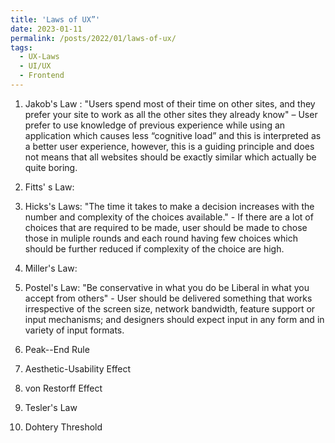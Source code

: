 ```yaml
---
title: 'Laws of UX”'
date: 2023-01-11
permalink: /posts/2022/01/laws-of-ux/
tags:
  - UX-Laws
  - UI/UX
  - Frontend
---
```


1. Jakob's Law : "Users spend most of their time on other sites, and they prefer your site to work as all the other sites they already know" – User prefer to use knowledge of previous experience while using an application which causes less “cognitive load” and this is interpreted as a better user experience, however, this is a guiding principle and does not means that all websites should be exactly similar which actually be quite boring.

2. Fitts' s Law: 

3. Hicks's Laws: "The time it takes to make a decision increases with the number and complexity of the choices available." -  If there are a lot of choices that are required to be made, user should be made to chose those in muliple rounds and each round having few choices which should be further reduced if complexity of the choice are high.

4. Miller's Law: 

5. Postel's Law: "Be conservative in what you do be Liberal in what you accept from others" - User should be delivered something that works irrespective of the screen size, network bandwidth, feature support or input mechanisms; and designers should expect input in any form and in variety of input formats. 

6. Peak--End Rule

7. Aesthetic-Usability Effect

8. von Restorff Effect

9. Tesler's Law

10. Dohtery Threshold


